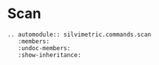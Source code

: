 # Scan

```{eval-rst}
.. automodule:: silvimetric.commands.scan
   :members:
   :undoc-members:
   :show-inheritance:
```
